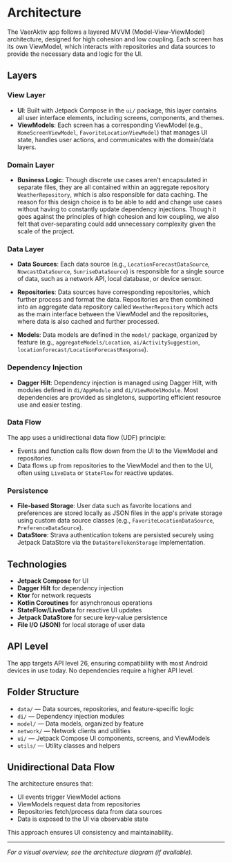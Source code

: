 

# Architecture

The VaerAktiv app follows a layered MVVM (Model-View-ViewModel) architecture, designed for high cohesion and low coupling. Each screen has its own ViewModel, which interacts with repositories and data sources to provide the necessary data and logic for the UI.

## Layers

### View Layer

- **UI**: Built with Jetpack Compose in the `ui/` package, this layer contains all user interface elements, including screens, components, and themes.
- **ViewModels**: Each screen has a corresponding ViewModel (e.g., `HomeScreenViewModel`, `FavoriteLocationViewModel`) that manages UI state, handles user actions, and communicates with the domain/data layers.

### Domain Layer

- **Business Logic**: Though discrete use cases aren't encapsulated in separate files, they are all contained within an aggregate repository `WeatherRepository`, which is also responsible for data caching. The reason for this design choice is to be able to add and change use cases without having to constantly update dependency injections. Though it goes against the principles of high cohesion and low coupling, we also felt that over-separating could add unnecessary complexity given the scale of the project.

### Data Layer

- **Data Sources**: Each data source (e.g., `LocationForecastDataSource`, `NowcastDataSource`, `SunriseDataSource`) is responsible for a single source of data, such as a network API, local database, or device sensor.

-  **Repositories**: Data sources have corresponding repositories, which further process and format the data. Repositories are then combined into an aggregate data repository called `WeatherRepository` which acts as the main interface between the ViewModel and the repositories, where data is also cached and further processed.

- **Models**: Data models are defined in the `model/` package, organized by feature (e.g., `aggregateModels/Location`, `ai/ActivitySuggestion`, `locationforecast/LocationForecastResponse`).

### Dependency Injection

- **Dagger Hilt**: Dependency injection is managed using Dagger Hilt, with modules defined in `di/AppModule` and `di/ViewModelModule`. Most dependencies are provided as singletons, supporting efficient resource use and easier testing.

### Data Flow

The app uses a unidirectional data flow (UDF) principle:
- Events and function calls flow down from the UI to the ViewModel and repositories.
- Data flows up from repositories to the ViewModel and then to the UI, often using `LiveData` or `StateFlow` for reactive updates.


### Persistence

- **File-based Storage**: User data such as favorite locations and preferences are stored locally as JSON files in the app's private storage using custom data source classes (e.g., `FavoriteLocationDataSource`, `PreferenceDataSource`).
- **DataStore**: Strava authentication tokens are persisted securely using Jetpack DataStore via the `DataStoreTokenStorage` implementation.

## Technologies

- **Jetpack Compose** for UI
- **Dagger Hilt** for dependency injection
- **Ktor** for network requests
- **Kotlin Coroutines** for asynchronous operations
- **StateFlow/LiveData** for reactive UI updates
- **Jetpack DataStore** for secure key-value persistence
- **File I/O (JSON)** for local storage of user data

## API Level

The app targets API level 26, ensuring compatibility with most Android devices in use today. No dependencies require a higher API level.

## Folder Structure

- `data/` — Data sources, repositories, and feature-specific logic
- `di/` — Dependency injection modules
- `model/` — Data models, organized by feature
- `network/` — Network clients and utilities
- `ui/` — Jetpack Compose UI components, screens, and ViewModels
- `utils/` — Utility classes and helpers

## Unidirectional Data Flow

The architecture ensures that:
- UI events trigger ViewModel actions
- ViewModels request data from repositories
- Repositories fetch/process data from data sources
- Data is exposed to the UI via observable state

This approach ensures UI consistency and maintainability.
    
---   
*For a visual overview, see the architecture diagram (if available).*
